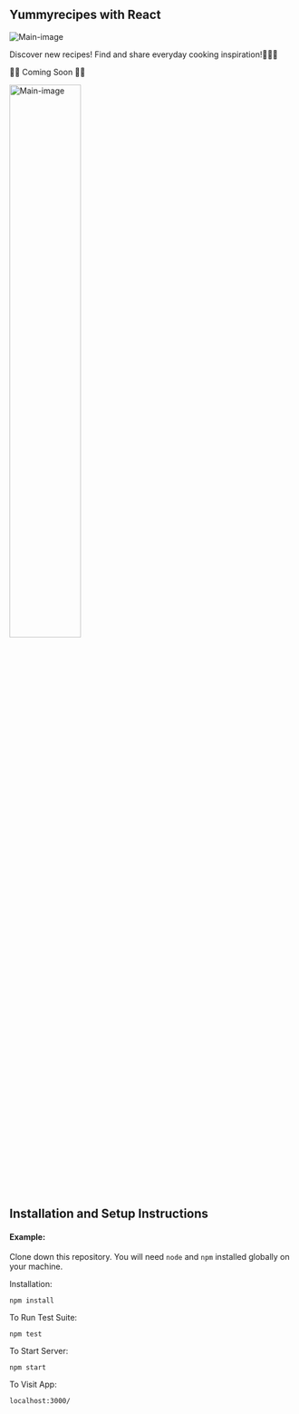 <h2>Yummyrecipes with React</h2>
<img src='./recipesGithub.png' title='Main-image' width='' alt='Main-image' />


<p>Discover new recipes! Find and share everyday cooking inspiration!👩🏻‍🍳</p>
<p>🚀🚀 Coming Soon 🚀🚀</p>
<img src='./recipeGithub5.gif' title='Main-image' width='50%' alt='Main-image' />

## Installation and Setup Instructions

#### Example:  

Clone down this repository. You will need `node` and `npm` installed globally on your machine.  

Installation:

`npm install`  

To Run Test Suite:  

`npm test`  

To Start Server:

`npm start`  

To Visit App:

`localhost:3000/`  
